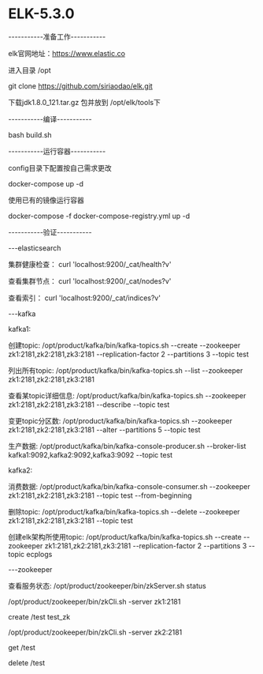 # ELK-5.3.0

-----------准备工作-----------

elk官网地址：https://www.elastic.co

进入目录 /opt 

git clone https://github.com/siriaodao/elk.git 

下载jdk1.8.0_121.tar.gz 包并放到 /opt/elk/tools下

-----------编译-----------

bash build.sh

-----------运行容器-----------

config目录下配置按自己需求更改

docker-compose up -d  

使用已有的镜像运行容器

docker-compose -f docker-compose-registry.yml up -d

-----------验证-----------

---elasticsearch

集群健康检查： curl 'localhost:9200/_cat/health?v'

查看集群节点： curl 'localhost:9200/_cat/nodes?v'

查看索引： curl 'localhost:9200/_cat/indices?v'

---kafka

kafka1:

创建topic: /opt/product/kafka/bin/kafka-topics.sh --create --zookeeper zk1:2181,zk2:2181,zk3:2181 --replication-factor 2 --partitions 3 --topic test

列出所有topic: /opt/product/kafka/bin/kafka-topics.sh --list --zookeeper zk1:2181,zk2:2181,zk3:2181

查看某topic详细信息: /opt/product/kafka/bin/kafka-topics.sh --zookeeper zk1:2181,zk2:2181,zk3:2181 --describe --topic  test

变更topic分区数: /opt/product/kafka/bin/kafka-topics.sh --zookeeper zk1:2181,zk2:2181,zk3:2181 --alter --partitions 5 --topic test

生产数据: /opt/product/kafka/bin/kafka-console-producer.sh --broker-list kafka1:9092,kafka2:9092,kafka3:9092 --topic test

kafka2:

消费数据: /opt/product/kafka/bin/kafka-console-consumer.sh --zookeeper zk1:2181,zk2:2181,zk3:2181 --topic test --from-beginning

删除topic: /opt/product/kafka/bin/kafka-topics.sh --delete --zookeeper zk1:2181,zk2:2181,zk3:2181 --topic test

创建elk架构所使用topic: /opt/product/kafka/bin/kafka-topics.sh --create --zookeeper zk1:2181,zk2:2181,zk3:2181 --replication-factor 2 --partitions 3 --topic ecplogs

---zookeeper

查看服务状态: /opt/product/zookeeper/bin/zkServer.sh status

/opt/product/zookeeper/bin/zkCli.sh -server zk1:2181

create /test test_zk

/opt/product/zookeeper/bin/zkCli.sh -server zk2:2181

get /test

delete /test
